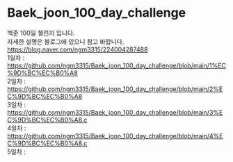 # Baek_joon_100_day_challenge
백준 100일 첼린지 입니다.  
자세한 설명은 블로그에 있으니 참고 바랍니다.   
https://blog.naver.com/ngm3315/224004287488  
1일차 : [https://github.com/ngm3315/Baek_joon_100_day_challenge/blob/main/1%EC%9D%BC%EC%B0%A8  ](https://github.com/ngm3315/Baek_joon_100_day_challenge/blob/main/1%EC%9D%BC%EC%B0%A8.c)  
2일차 : [https://github.com/ngm3315/Baek_joon_100_day_challenge/blob/main/2%EC%9D%BC%EC%B0%A8  ](https://github.com/ngm3315/Baek_joon_100_day_challenge/blob/main/2%EC%9D%BC%EC%B0%A8.c)  
3일차 : https://github.com/ngm3315/Baek_joon_100_day_challenge/blob/main/3%EC%9D%BC%EC%B0%A8.c  
4일차 : https://github.com/ngm3315/Baek_joon_100_day_challenge/blob/main/4%EC%9D%BC%EC%B0%A8.c  
5일차 : 
